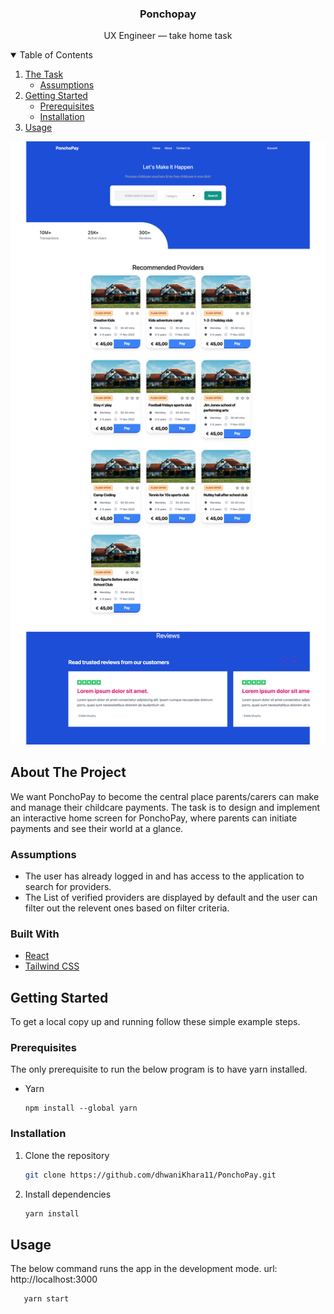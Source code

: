 <p align="center">
  <h3 align="center">Ponchopay</h3>
  <p align="center">
    UX Engineer — take home task
  </p>
</p>

<details open="open">
  <summary>Table of Contents</summary>
  <ol>
    <li>
      <a href="#about-the-project">The Task</a>
      <ul>
        <li><a href="#assumptions">Assumptions</a></li>
      </ul>
    </li>
    <li>
      <a href="#getting-started">Getting Started</a>
      <ul>
        <li><a href="#prerequisites">Prerequisites</a></li>
        <li><a href="#installation">Installation</a></li>
      </ul>
    </li>
    <li><a href="#usage">Usage</a></li>
  </ol>
</details>

![Project Preview](./PonchoPay.png)

## About The Project
We want PonchoPay to become the central place parents/carers can make and manage their childcare payments. The task is to design and implement an interactive home screen for PonchoPay, where parents can initiate payments and see their world at a glance. 


### Assumptions
* The user has already logged in and has access to the application to search for providers.
* The List of verified providers are displayed by default and the user can filter out the relevent ones based on filter criteria.

### Built With
* [React](https://reactjs.org/)
* [Tailwind CSS](https://tailwindcss.com/)


## Getting Started

To get a local copy up and running follow these simple example steps.

### Prerequisites

The only prerequisite to run the below program is to have yarn installed.
* Yarn 
  ```
  npm install --global yarn
  ````

### Installation

1. Clone the repository
   ```sh
   git clone https://github.com/dhwaniKhara11/PonchoPay.git
   ```
2. Install dependencies
   ```sh
   yarn install
   ```

## Usage

The below command runs the app in the development mode.
url:  http://localhost:3000
```sh
   yarn start
```
